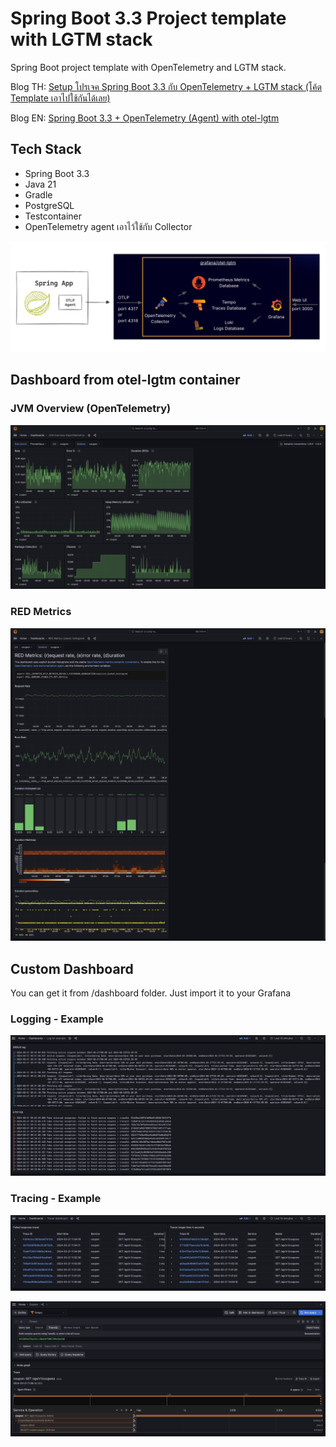 # Spring Boot 3.3 Project template with LGTM stack

Spring Boot project template with OpenTelemetry and LGTM stack.

Blog TH: [Setup โปรเจค Spring Boot 3.3 กับ OpenTelemetry + LGTM stack (โค้ด Template เอาไปใช้กันได้เลย)](https://tpbabparn.medium.com/setup-โปรเจค-spring-boot-3-3-กับ-opentelemetry-lgtm-stack-โค้ด-template-เอาไปใช้กันได้เลย-1bb91dc9f7f5)

Blog EN: [Spring Boot 3.3 + OpenTelemetry (Agent) with otel-lgtm](https://medium.com/@tpbabparn/spring-boot-3-3-opentelemetry-agent-with-otel-lgtm-c9ecb100998e)

## Tech Stack

* Spring Boot 3.3 
* Java 21 
* Gradle 
* PostgreSQL 
* Testcontainer
* OpenTelemetry agent เอาไว้ใช้กับ Collector

![Diagram for this side project - Spring Boot + OpenTelemetry + LGTM Stack](images/img.png)

## Dashboard from otel-lgtm container

### JVM Overview (OpenTelemetry)

![img.png](images/img_5.png)

### RED Metrics

![img_1.png](images/img_1.png)

## Custom Dashboard

You can get it from /dashboard folder. Just import it to your Grafana

### Logging - Example

![img_2.png](images/img_2.png)

### Tracing - Example

![img_3.png](images/img_3.png)

![img_4.png](images/img_4.png)